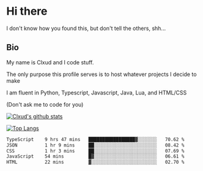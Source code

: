 

# Hi there
I don't know how you found this, but don't tell the others, shh...

## Bio
My name is Clxud and I code stuff.

The only purpose this profile serves is to host whatever projects I decide to make

I am fluent in Python, Typescript, Javascript, Java, Lua, and HTML/CSS



(Don't ask me to code for you)

[![Clxud's github stats](https://github-readme-stats.vercel.app/api?username=cloudwithax&count_private=true&theme=dark&show_icons=true)](https://github.com/anuraghazra/github-readme-stats) 

[![Top Langs](https://github-readme-stats.vercel.app/api/top-langs/?username=cloudwithax&theme=dark)](https://github.com/anuraghazra/github-readme-stats)

<!--START_SECTION:waka-->

```txt
TypeScript    9 hrs 47 mins   █████████████████▓░░░░░░░   70.62 %
JSON          1 hr 9 mins     ██░░░░░░░░░░░░░░░░░░░░░░░   08.42 %
CSS           1 hr 3 mins     ██░░░░░░░░░░░░░░░░░░░░░░░   07.69 %
JavaScript    54 mins         █▓░░░░░░░░░░░░░░░░░░░░░░░   06.61 %
HTML          22 mins         ▓░░░░░░░░░░░░░░░░░░░░░░░░   02.70 %
```

<!--END_SECTION:waka-->








